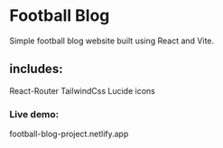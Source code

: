 # Football Blog

Simple football blog website built using React and Vite.

## includes:

React-Router
TailwindCss
Lucide icons

### Live demo:

football-blog-project.netlify.app
